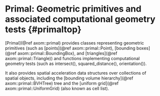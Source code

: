 Primal: Geometric primitives and associated computational geometry tests {#primaltop}
========

[Primal](@ref axom::primal) provides classes representing geometric primitives (such as [points](@ref axom::primal::Point), [bounding boxes](@ref axom::primal::BoundingBox), and [triangles](@ref axom::primal::Triangle)) and functions implementing computational geometry tests (such as intersect(), squared_distance(), orientation()).

It also provides spatial acceleration data structures over collections of spatial objects, including the [bounding volume hierarchy](@ref axom::primal::BVHTree) tree and the [uniform grid](@ref axom::primal::UniformGrid) (also known as cell list).
